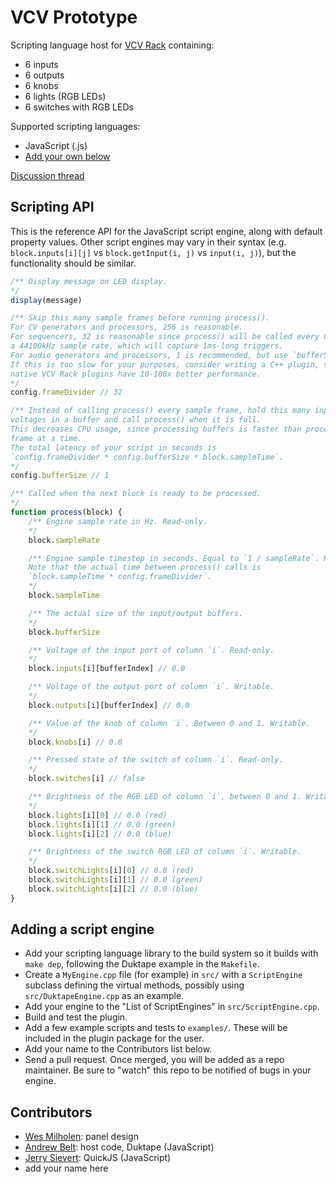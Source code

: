 # VCV Prototype

Scripting language host for [VCV Rack](https://vcvrack.com/) containing:
- 6 inputs
- 6 outputs
- 6 knobs
- 6 lights (RGB LEDs)
- 6 switches with RGB LEDs

Supported scripting languages:
- JavaScript (.js)
- [Add your own below](#adding-a-script-engine)

[Discussion thread](https://community.vcvrack.com/t/vcv-prototype/3271)

## Scripting API

This is the reference API for the JavaScript script engine, along with default property values.
Other script engines may vary in their syntax (e.g. `block.inputs[i][j]` vs `block.getInput(i, j)` vs `input(i, j)`), but the functionality should be similar.

```js
/** Display message on LED display.
*/
display(message)

/** Skip this many sample frames before running process().
For CV generators and processors, 256 is reasonable.
For sequencers, 32 is reasonable since process() will be called every 0.7ms with
a 44100kHz sample rate, which will capture 1ms-long triggers.
For audio generators and processors, 1 is recommended, but use `bufferSize` below.
If this is too slow for your purposes, consider writing a C++ plugin, since
native VCV Rack plugins have 10-100x better performance.
*/
config.frameDivider // 32

/** Instead of calling process() every sample frame, hold this many input/output
voltages in a buffer and call process() when it is full.
This decreases CPU usage, since processing buffers is faster than processing one
frame at a time.
The total latency of your script in seconds is
`config.frameDivider * config.bufferSize * block.sampleTime`.
*/
config.bufferSize // 1

/** Called when the next block is ready to be processed.
*/
function process(block) {
	/** Engine sample rate in Hz. Read-only.
	*/
	block.sampleRate

	/** Engine sample timestep in seconds. Equal to `1 / sampleRate`. Read-only.
	Note that the actual time between process() calls is
	`block.sampleTime * config.frameDivider`.
	*/
	block.sampleTime

	/** The actual size of the input/output buffers.
	*/
	block.bufferSize

	/** Voltage of the input port of column `i`. Read-only.
	*/
	block.inputs[i][bufferIndex] // 0.0

	/** Voltage of the output port of column `i`. Writable.
	*/
	block.outputs[i][bufferIndex] // 0.0

	/** Value of the knob of column `i`. Between 0 and 1. Writable.
	*/
	block.knobs[i] // 0.0

	/** Pressed state of the switch of column `i`. Read-only.
	*/
	block.switches[i] // false

	/** Brightness of the RGB LED of column `i`, between 0 and 1. Writable.
	*/
	block.lights[i][0] // 0.0 (red)
	block.lights[i][1] // 0.0 (green)
	block.lights[i][2] // 0.0 (blue)

	/** Brightness of the switch RGB LED of column `i`. Writable.
	*/
	block.switchLights[i][0] // 0.0 (red)
	block.switchLights[i][1] // 0.0 (green)
	block.switchLights[i][2] // 0.0 (blue)
}
```

## Adding a script engine

- Add your scripting language library to the build system so it builds with `make dep`, following the Duktape example in the `Makefile`.
- Create a `MyEngine.cpp` file (for example) in `src/` with a `ScriptEngine` subclass defining the virtual methods, possibly using `src/DuktapeEngine.cpp` as an example.
- Add your engine to the "List of ScriptEngines" in `src/ScriptEngine.cpp`.
- Build and test the plugin.
- Add a few example scripts and tests to `examples/`. These will be included in the plugin package for the user.
- Add your name to the Contributors list below.
- Send a pull request. Once merged, you will be added as a repo maintainer. Be sure to "watch" this repo to be notified of bugs in your engine.

## Contributors

- [Wes Milholen](https://grayscale.info/): panel design
- [Andrew Belt](https://github.com/AndrewBelt): host code, Duktape (JavaScript)
- [Jerry Sievert](https://github.com/JerrySievert): QuickJS (JavaScript)
- add your name here
